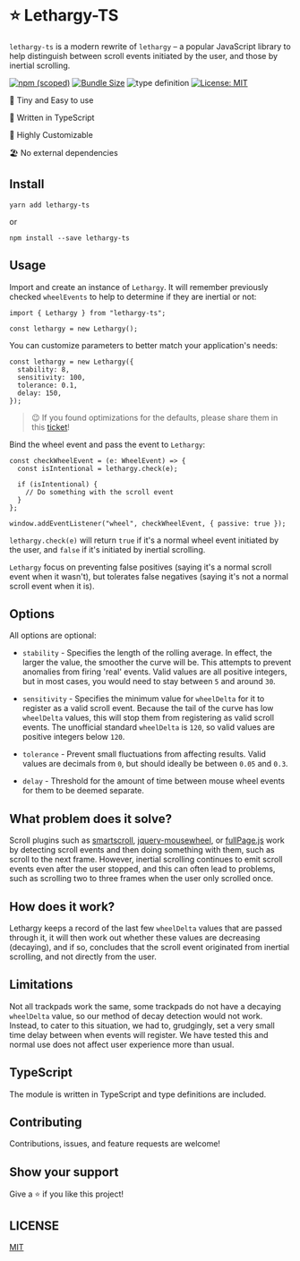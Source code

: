 # ⭐ Lethargy-TS

`lethargy-ts` is a modern rewrite of `lethargy` – a popular JavaScript library to help distinguish between scroll events initiated by the user, and those by inertial scrolling.

[![npm (scoped)](https://img.shields.io/npm/v/lethargy-ts?style=flat-square)](https://www.npmjs.com/package/lethargy-ts)
[![Bundle Size](https://img.shields.io/bundlephobia/min/lethargy-ts?style=flat-square)](https://bundlephobia.com/result?p=lethargy-ts)
![type definition](https://img.shields.io/npm/types/lethargy-ts)
[![License: MIT](https://img.shields.io/badge/License-MIT-yellow.svg)](https://github.com/snelsi/lethargy-ts/blob/master/LICENSE)

🌳 Tiny and Easy to use

🦄 Written in TypeScript

🎏 Highly Customizable

🏖 No external dependencies

## Install

```ssh
yarn add lethargy-ts
```

or

```ssh
npm install --save lethargy-ts
```

## Usage

Import and create an instance of `Lethargy`. It will remember previously checked `wheelEvents` to help to determine if they are inertial or not:

```tsx
import { Lethargy } from "lethargy-ts";

const lethargy = new Lethargy();
```

You can customize parameters to better match your application's needs:

```tsx
const lethargy = new Lethargy({
  stability: 8,
  sensitivity: 100,
  tolerance: 0.1,
  delay: 150,
});
```

> 😉 If you found optimizations for the defaults, please share them in this [ticket](https://github.com/d4nyll/lethargy/issues/2)!

Bind the wheel event and pass the event to `Lethargy`:

```tsx
const checkWheelEvent = (e: WheelEvent) => {
  const isIntentional = lethargy.check(e);

  if (isIntentional) {
    // Do something with the scroll event
  }
};

window.addEventListener("wheel", checkWheelEvent, { passive: true });
```

`lethargy.check(e)` will return `true` if it's a normal wheel event initiated by the user, and `false` if it's initiated by inertial scrolling.

`Lethargy` focus on preventing false positives (saying it's a normal scroll event when it wasn't), but tolerates false negatives (saying it's not a normal scroll event when it is).

## Options

All options are optional:

- `stability` - Specifies the length of the rolling average. In effect, the larger the value, the smoother the curve will be. This attempts to prevent anomalies from firing 'real' events. Valid values are all positive integers, but in most cases, you would need to stay between `5` and around `30`.

- `sensitivity` - Specifies the minimum value for `wheelDelta` for it to register as a valid scroll event. Because the tail of the curve has low `wheelDelta` values, this will stop them from registering as valid scroll events. The unofficial standard `wheelDelta` is `120`, so valid values are positive integers below `120`.

- `tolerance` - Prevent small fluctuations from affecting results. Valid values are decimals from `0`, but should ideally be between `0.05` and `0.3`.

- `delay` - Threshold for the amount of time between mouse wheel events for them to be deemed separate.

## What problem does it solve?

Scroll plugins such as [smartscroll](https://github.com/d4nyll/smartscroll), [jquery-mousewheel](https://github.com/jquery/jquery-mousewheel), or [fullPage.js](http://alvarotrigo.com/fullPage/) work by detecting scroll events and then doing something with them, such as scroll to the next frame. However, inertial scrolling continues to emit scroll events even after the user stopped, and this can often lead to problems, such as scrolling two to three frames when the user only scrolled once.

## How does it work?

Lethargy keeps a record of the last few `wheelDelta` values that are passed through it, it will then work out whether these values are decreasing (decaying), and if so, concludes that the scroll event originated from inertial scrolling, and not directly from the user.

## Limitations

Not all trackpads work the same, some trackpads do not have a decaying `wheelDelta` value, so our method of decay detection would not work. Instead, to cater to this situation, we had to, grudgingly, set a very small time delay between when events will register. We have tested this and normal use does not affect user experience more than usual.

## TypeScript

The module is written in TypeScript and type definitions are included.

## Contributing

Contributions, issues, and feature requests are welcome!

## Show your support

Give a ⭐️ if you like this project!

## LICENSE

[MIT](./LICENSE)
